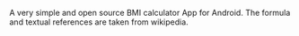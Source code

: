 A very simple and open source BMI calculator App for Android.
The formula and textual references are taken from wikipedia.